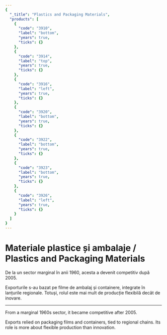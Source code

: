 ```yaml
---
{
  "_title": "Plastics and Packaging Materials",
  "products": [
    {
      "code": "3910",
      "label": "bottom",
      "years": true,
      "ticks": {}
    },
    {
      "code": "3914",
      "label": "top",
      "years": true,
      "ticks": {}
    },
    {
      "code": "3916",
      "label": "left",
      "years": true,
      "ticks": {}
    },
    {
      "code": "3920",
      "label": "bottom",
      "years": true,
      "ticks": {}
    },
    {
      "code": "3922",
      "label": "bottom",
      "years": true,
      "ticks": {}
    },
    {
      "code": "3923",
      "label": "bottom",
      "years": true,
      "ticks": {}
    },
    {
      "code": "3926",
      "label": "left",
      "years": true,
      "ticks": {}
    }
  ]
}
---
```


# Materiale plastice și ambalaje / Plastics and Packaging Materials

De la un sector marginal în anii 1960, acesta a devenit competitiv după 2005.

Exporturile s-au bazat pe filme de ambalaj și containere, integrate în lanțurile regionale.  Totuși, rolul este mai mult de producție flexibilă decât de inovare.  

<hr>

From a marginal 1960s sector, it became competitive after 2005.

Exports relied on packaging films and containers, tied to regional chains.  Its role is more about flexible production than innovation.
